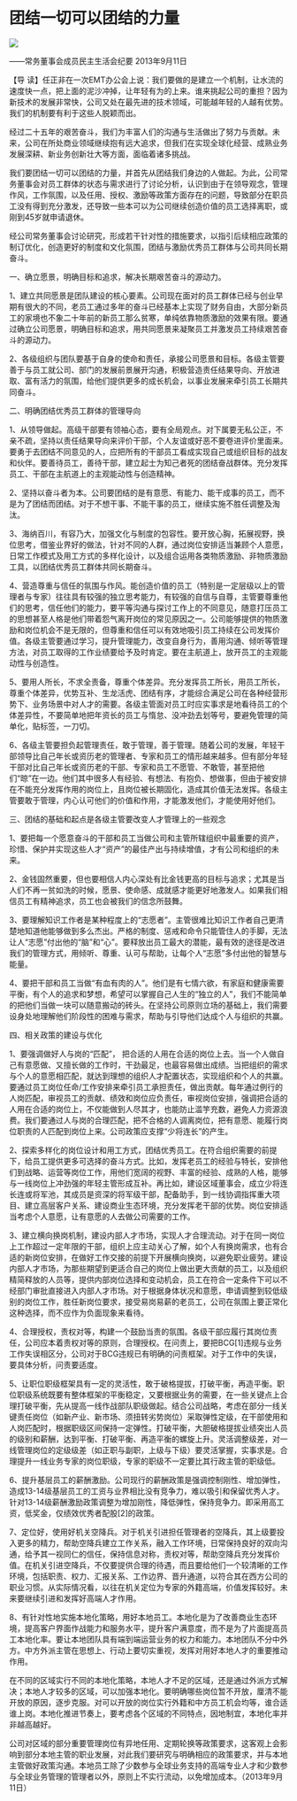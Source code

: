 # 团结一切可以团结的力量
<img class="pv" src="https://api.visitor.plantree.me/visitor-badge/pv?namespace=plantree.me&key=renzhengfei-speeches/团结一切可以团结的力量.md">



——常务董事会成员民主生活会纪要
2013年9月11日



【导  读】任正非在一次EMT办公会上说：我们要做的是建立一个机制，让水流的速度快一点，把上面的泥沙冲掉，让年轻有为的上来。谁来挑起公司的重担？因为新技术的发展非常快，公司又处在最先进的技术领域，可能越年轻的人越有优势。我们的机制要有利于这些人脱颖而出。



经过二十五年的艰苦奋斗，我们为丰富人们的沟通与生活做出了努力与贡献。未来，公司在所处商业领域继续抱有远大追求，但我们在实现全球化经营、成熟业务发展深耕、新业务创新壮大等方面，面临着诸多挑战。

我们要团结一切可以团结的力量，并首先从团结我们身边的人做起。为此，公司常务董事会对员工群体的状态与需求进行了讨论分析，认识到由于在领导观念，管理作风，工作氛围，以及任用、授权、激励等政策方面存在的问题，导致部分在职员工没有得到充分激发，还导致一些本可以为公司继续创造价值的员工选择离职，或刚到45岁就申请退休。

经公司常务董事会讨论研究，形成若干针对性的措施要求，以指引后续相应政策的制订优化，创造更好的制度和文化氛围，团结与激励优秀员工群体与公司共同长期奋斗。

一、确立愿景，明确目标和追求，解决长期艰苦奋斗的源动力。

1、建立共同愿景是团队建设的核心要素。公司现在面对的员工群体已经与创业早期有很大的不同，老员工通过多年的奋斗已经基本上实现了财务自由，大部分新员工的家境也不象二十年前的新员工那么贫寒，单纯依靠物质激励的效果有限。要通过确立公司愿景，明确目标和追求，用共同愿景来凝聚员工并激发员工持续艰苦奋斗的源动力。

2、各级组织与团队要基于自身的使命和责任，承接公司愿景和目标。各级主管要善于与员工就公司、部门的发展前景展开沟通，积极营造责任结果导向、开放进取、富有活力的氛围，给他们提供更多的成长机会，以事业发展来牵引员工长期共同奋斗。

二、明确团结优秀员工群体的管理导向

1、从领导做起。高级干部要有领袖心态，要有全局观点。对下属要无私公正，不亲不疏，坚持以责任结果导向来评价干部，个人友谊或好恶不要卷进评价里面来。要勇于去团结不同意见的人，应把所有的干部员工看成实现自己或组织目标的战友和伙伴。要善待员工，善待干部，建立起士为知己者死的团结奋战群体。充分发挥员工、干部在主航道上的主观能动性与创造精神。

2、坚持以奋斗者为本。公司要团结的是有意愿、有能力、能干成事的员工，而不是为了团结而团结。对于不想干事、不能干事的员工，继续实施不胜任调整及淘汰。

3、海纳百川，有容乃大，加强文化与制度的包容性。要开放心胸，拓展视野，换位思考，借鉴业界好的做法，针对不同的人群，通过岗位安排适当兼顾个人意愿，日常工作模式及用工方式的多样化设计，以及组合运用各类物质激励、非物质激励工具，以团结优秀员工群体共同长期奋斗。

4、营造尊重与信任的氛围与作风。能创造价值的员工（特别是一定层级以上的管理者与专家）往往具有较强的独立思考能力，有较强的自信与自尊，主管要尊重他们的思考，信任他们的能力，要平等沟通与探讨工作上的不同意见，随意打压员工的思想甚至人格是他们带着怨气离开岗位的常见原因之一。公司能够提供的物质激励和岗位机会不是无限的，但尊重和信任可以有效地吸引员工持续在公司发挥价值。各级主管要通过学习，提升管理能力，改变自身行为，善用沟通、倾听等管理方法，对员工取得的工作业绩要给予及时肯定。要在主航道上，放开员工的主观能动性与创造性。

5、要用人所长，不求全责备，尊重个体差异。充分发挥员工所长，用员工所长，尊重个体差异，优势互补、生龙活虎、团结有序，才能综合满足公司在各种经营形势下、业务场景中对人才的需要。各级主管面对员工时应实事求是地看待员工的个体差异性，不要简单地把年资长的员工与惰怠、没冲劲去划等号，要避免管理的简单化，贴标签，一刀切。

6、各级主管要担负起管理责任，敢于管理，善于管理。随着公司的发展，年轻干部领导比自己年长或资历老的管理者、专家和员工的情形越来越多。但有部分年轻干部对比自己年长或资历老的干部、专家和员工不愿管、不敢管，甚至把他们“晾”在一边。他们其中很多人有经验、有想法、有抱负、想做事，但由于被安排在不能充分发挥作用的岗位上，且岗位被长期固化，造成其价值无法发挥。各级主管要敢于管理，内心认可他们的价值和作用，才能激发他们，才能使用好他们。

三、团结的基础和起点是各级主管要改变人才管理上的一些观念

1、要把每一个愿意奋斗的干部和员工当做公司和主管所辖组织中最重要的资产，珍惜、保护并实现这些人才“资产”的最佳产出与持续增值，才有公司和组织的未来。

2、金钱固然重要，但也要相信人内心深处有比金钱更高的目标与追求；尤其是当人们不再一贫如洗的时候，愿景、使命感、成就感才能更好地激发人。如果我们相信员工有精神追求，员工也会被我们的信念所鼓舞。

3、要理解知识工作者是某种程度上的“志愿者”。主管很难比知识工作者自己更清楚地知道他能够做到多么杰出。严格的制度、惩戒和命令只能管住人的手脚，无法让人“志愿”付出他的“脑”和“心”。要释放出员工最大的潜能，最有效的途径是改进我们的管理方式，用倾听、尊重、认可与帮助，让每个人“志愿”多付出他的智慧与能量。

4、要把干部和员工当做“有血有肉的人”。他们是有七情六欲，有家庭和健康需要平衡，有个人的追求和梦想，希望可以掌握自己人生的“独立的人”，我们不能简单的把他们当做一块可以随意搬动的砖头。在坚持公司原则立场的基础上，我们需要设身处地理解他们阶段性的困难与需求，帮助与引导他们达成个人与组织的共赢。

四、相关政策的建设与优化

1、要强调做好人与岗的“匹配”， 把合适的人用在合适的岗位上去。当一个人做自己有意愿做、又擅长做的工作时，干劲最足，也最容易做出成绩。当把组织的需求与个人的意愿相匹配，就达到理想的组织人才配置状态，实现组织和个人的共赢。要通过员工岗位任命/工作安排来牵引员工承担责任，做出贡献。每年通过例行的人岗匹配，审视员工的贡献、绩效和岗位应负责任，审视岗位安排，强调把合适的人用在合适的岗位上，不仅能做到人尽其才，也能防止滥竽充数，避免人力资源浪费。我们要通过人与岗的合理匹配，把不合格的人调离岗位，把有意愿、能履行岗位职责的人匹配到岗位上来。公司政策应支撑“少将连长”的产生。

2、探索多样化的岗位设计和用工方式，团结优秀员工。在符合组织需要的前提下，给员工提供更多可选择的奋斗方式。比如，发挥老员工的经验与特长，安排他们到战略、运营等岗位工作，用他们宽阔的视野、丰富的经验、成熟的人格，能够与一线岗位上冲劲强的年轻主管形成互补。再比如，建设区域董事会，成立少将连长连或将军池，其成员是资深的将军级干部，配备助手，到一线协调指挥重大项目、建立高层客户关系、建设商业生态环境，充分发挥老干部的优势。岗位安排适当考虑个人意愿，让有意愿的人去做公司需要的工作。

3、建立横向换岗机制，建设内部人才市场，实现人才合理流动。对于在同一岗位上工作超过一定年限的干部，组织上应主动关心了解，如个人有换岗需求，也有合适的新岗位安排，在做好工作交接的前提下开展横向换岗，以避免职业疲劳。建设内部人才市场，为那些期望到更适合自己的岗位上做出更大贡献的员工，以及组织精简释放的人员等，提供内部岗位选择和变动机会，员工在符合一定条件下可以不经部门审批直接进入内部人才市场。对于根据身体状况和意愿，申请调整到较低级别的岗位工作，胜任新岗位要求，接受易岗易薪的老员工，公司在氛围上要正常化这种选择，而不应作为负面现象来看待。

4、合理授权，责权对等，构建一个鼓励当责的氛围。各级干部应履行其岗位责任，公司应本着责权对等的原则，合理授权。在问责上，要把BCG[1]违规与业务工作失误相区分，公司对于BCG违规已有明确的问责框架。对于工作中的失误，要具体分析，问责要适度。

5、让职位职级框架具有一定的灵活性，敢于破格提拔，打破平衡，再造平衡。职位职级系统既要有整体框架的平衡稳定，又要根据业务的需要，在一些关键点上合理打破平衡，先从提高一线作战部队职级做起。结合公司战略，考虑在部分一线关键责任岗位（如新产业、新市场、须扭转劣势岗位）采取弹性定级，在干部使用和人岗匹配时，根据职级区间保持一定弹性。打破平衡，大胆破格提拔业绩突出人员的级别和薪酬，达到平衡、打破平衡、再造平衡的螺旋上升。灵活调整级差，对一线管理岗位的定级级差（如正职与副职，上级与下级）要灵活掌握，实事求是。合理提升一线业务专家的岗位职级，专家的职级不一定要比其行政主管的职级低。

6、提升基层员工的薪酬激励。公司现行的薪酬政策是强调控制刚性、增加弹性，造成13-14级基层员工的工资与业界相比没有竞争力，难以吸引和保留优秀人才。针对13-14级薪酬激励政策调整为增加刚性，降低弹性，保持竞争力。即采用高工资，低奖金，仅绩效优秀者配股[2]的政策。

7、定位好，使用好机关空降兵。对于机关引进担任管理者的空降兵，其上级要投入更多的精力，帮助空降兵建立工作关系，融入工作环境，日常保持良好的双向沟通，给予其一视同仁的信任，保持信息对称，责权对等，帮助空降兵充分发挥价值。在机关引进空降兵，不仅要提供合理的待遇，而且要给他们一个较清晰的工作环境，包括职责、权力、汇报关系、工作边界、晋升通道，以符合其在西方公司的职业习惯。从实际情况看，以往在机关定位为专家的外籍高端，价值发挥较好。未来要继续引进和发挥好高端人才作用。

8、有针对性地实施本地化策略，用好本地员工。本地化是为了改善商业生态环境，提高客户界面作战能力和服务水平，提升客户满意度，而不是为了片面提高员工本地化率。要让本地团队具有端到端运营业务的权力和能力。本地团队不分中外方。中方外派主管在思想上、行动上要切实重视，发挥对用好本地人才的重要推动作用。

在不同的区域实行不同的本地化策略，本地人才不足的区域，还是通过外派方式解决；本地人才较多的区域，可以加强本地化。要明确哪些岗位暂不开放，厘清不能开放的原因，逐步克服。对可以开放的岗位实行外籍和中方员工机会均等，谁合适谁上岗。本地化推进节奏上，要考虑各个区域的不同特点，因地制宜，本地化率并非越高越好。

公司对区域的部分重要管理岗位有异地任用、定期轮换等政策要求，这客观上会影响到部分本地主管的职业发展，对此我们要研究与明确相应的政策要求，并与本地主管做好政策沟通。本地员工除了少数参与全球业务支持的高端专业人才和少数参与全球业务管理的管理者以外，原则上不实行流动，以免增加成本。（2013年9月11日）
